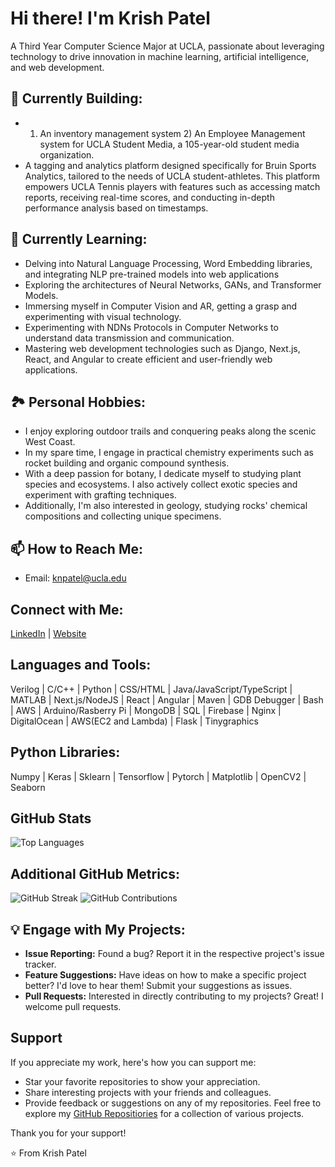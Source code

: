 # Hi there! I'm Krish Patel
A Third Year Computer Science Major at UCLA, passionate about leveraging technology to drive innovation in machine learning, artificial intelligence, and web development.

## 🔭 Currently Building:
- 1) An inventory management system 2) An Employee Management system for UCLA Student Media, a 105-year-old student media organization.
- A tagging and analytics platform designed specifically for Bruin Sports Analytics, tailored to the needs of UCLA student-athletes. This platform empowers UCLA Tennis players with features such as accessing match reports, receiving real-time scores, and conducting in-depth performance analysis based on timestamps.

## 🌱 Currently Learning:
- Delving into Natural Language Processing, Word Embedding libraries, and integrating NLP pre-trained models into web applications
- Exploring the architectures of Neural Networks, GANs, and Transformer Models.
- Immersing myself in Computer Vision and AR, getting a grasp and experimenting with visual technology.
- Experimenting with NDNs Protocols in Computer Networks to understand data transmission and communication.
- Mastering web development technologies such as Django, Next.js, React, and Angular to create efficient and user-friendly web applications.

## 🏞️ Personal Hobbies:
- I enjoy exploring outdoor trails and conquering peaks along the scenic West Coast.
- In my spare time, I engage in practical chemistry experiments such as rocket building and organic compound synthesis.
- With a deep passion for botany, I dedicate myself to studying plant species and ecosystems. I also actively collect exotic species and experiment with grafting techniques.
- Additionally, I'm also interested in geology, studying rocks' chemical compositions and collecting unique specimens.

## 📫 How to Reach Me:
- Email: knpatel@ucla.edu

## Connect with Me:
[LinkedIn](https://www.linkedin.com/in/krishpatel2/) | [Website](https://krish1925.github.io/)

## Languages and Tools:
Verilog | C/C++ | Python | CSS/HTML | Java/JavaScript/TypeScript | MATLAB | Next.js/NodeJS | React | Angular | Maven | GDB Debugger | Bash | AWS | Arduino/Rasberry Pi | MongoDB | SQL | Firebase  | Nginx | DigitalOcean | AWS(EC2 and Lambda) | Flask | Tinygraphics

## Python Libraries:
Numpy | Keras | Sklearn | Tensorflow | Pytorch | Matplotlib | OpenCV2 | Seaborn

## GitHub Stats
![Top Languages](https://github-readme-stats.vercel.app/api/top-langs/?username=krish1925&layout=compact)

## Additional GitHub Metrics:
![GitHub Streak](https://github-readme-streak-stats.herokuapp.com/?user=krish1925)
![GitHub Contributions](https://github-readme-stats.vercel.app/api?username=krish1925&show_icons=true)


## 💡 Engage with My Projects:
- **Issue Reporting:** Found a bug? Report it in the respective project's issue tracker.
- **Feature Suggestions:** Have ideas on how to make a specific project better? I'd love to hear them! Submit your suggestions as issues.
- **Pull Requests:** Interested in directly contributing to my projects? Great! I welcome pull requests.

## Support
If you appreciate my work, here's how you can support me:
- Star your favorite repositories to show your appreciation.
- Share interesting projects with your friends and colleagues.
- Provide feedback or suggestions on any of my repositories.
Feel free to explore my [GitHub Repositiories]([https://github.com/krish1925](https://github.com/krish1925?tab=repositories)) for a collection of various projects.

Thank you for your support! 

⭐️ From Krish Patel
